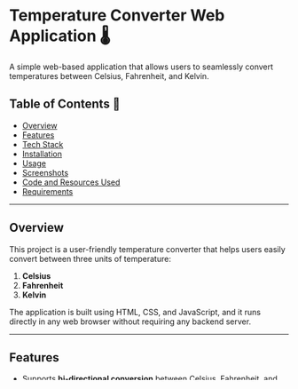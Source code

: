 # Temperature Converter Web Application 🌡️

A simple web-based application that allows users to seamlessly convert temperatures between Celsius, Fahrenheit, and Kelvin.

## Table of Contents :bookmark_tabs:
- [Overview](#overview)
- [Features](#features)
- [Tech Stack](#tech-stack)
- [Installation](#installation)
- [Usage](#usage)
- [Screenshots](#screenshots)
- [Code and Resources Used](#code-and-resources-used)
- [Requirements](#requirements)

---

## Overview
This project is a user-friendly temperature converter that helps users easily convert between three units of temperature:
1. **Celsius**
2. **Fahrenheit**
3. **Kelvin**

The application is built using HTML, CSS, and JavaScript, and it runs directly in any web browser without requiring any backend server.

---

## Features
- Supports **bi-directional conversion** between Celsius, Fahrenheit, and Kelvin.
- Provides real-time temperature updates as values are entered.
- Clean, responsive, and visually appealing user interface.
- Works offline as a standalone web application.
- Includes a marquee footer with a personalized message.

---

## Tech Stack
- **Frontend**: HTML5, CSS3, JavaScript (Vanilla JS)
- **Styling**: Custom CSS with linear gradients and flexbox-based layout
- **Icons**: Favicon support (temperature.ico)

---

## Installation
To use this application locally:
1. Clone the repository to your local machine:
   ```bash
   git clone <repository-url>
2.Navigate to the project folder:
 ```bash
   cd temperature-converter
```
- Open the index.html file in any modern web browser (e.g., Chrome, Firefox, Edge).

---

## Usage
- Open the index.html file in your web browser.
- Enter the temperature value in any of the input boxes (Celsius, Fahrenheit, Kelvin).
- The other fields will automatically update with the converted temperature values.
- Enjoy quick and seamless temperature conversions.

---

## Screenshots
- Homepage
- Conversion Example

---

## Code and Resources Used
- HTML/CSS/JavaScript for the core functionality and UI.
- Linear gradient backgrounds for modern styling.
- Favicon Generator to create the temperature icon.

---

## Requirements

- No external dependencies are required. However, for best results:
- Use any modern browser that supports HTML5, CSS3, and ES6 JavaScript.

---

## Directory Structure

temperature-converter/
├── index.html       # Main HTML file
├── temp.css         # CSS styling file
├── temp.js          # JavaScript logic file
├── temperature.ico  # Favicon file

---

## Author

Harsha Vinjamuri ❤️
- Temperature Conversion Application developed with love.

---

### Changes Made:
- Indented the "Navigate to the project folder" and "Clone the repository" commands into proper code blocks with ` ```bash ` for better readability.

Let me know if this works better!
